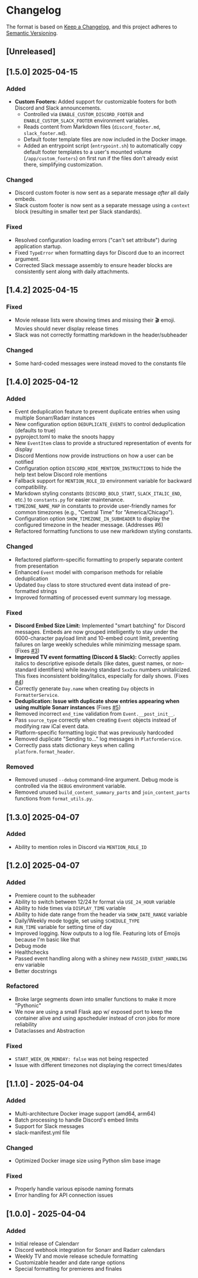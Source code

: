 # Changelog

The format is based on [Keep a Changelog](https://keepachangelog.com/en/1.0.0/),
and this project adheres to [Semantic Versioning](https://semver.org/spec/v2.0.0.html).

## [Unreleased]

## [1.5.0] 2025-04-15

### Added
- **Custom Footers:** Added support for customizable footers for both Discord and Slack announcements.
    - Controlled via `ENABLE_CUSTOM_DISCORD_FOOTER` and `ENABLE_CUSTOM_SLACK_FOOTER` environment variables.
    - Reads content from Markdown files (`discord_footer.md`, `slack_footer.md`).
    - Default footer template files are now included in the Docker image.
    - Added an entrypoint script (`entrypoint.sh`) to automatically copy default footer templates to a user's mounted volume (`/app/custom_footers`) on first run if the files don't already exist there, simplifying customization.

### Changed
- Discord custom footer is now sent as a separate message *after* all daily embeds.
- Slack custom footer is now sent as a separate message using a `context` block (resulting in smaller text per Slack standards).

### Fixed
- Resolved configuration loading errors ("can't set attribute") during application startup.
- Fixed `TypeError` when formatting days for Discord due to an incorrect argument.
- Corrected Slack message assembly to ensure header blocks are consistently sent along with daily attachments.

## [1.4.2] 2025-04-15

### Fixed
- Movie release lists were showing times and missing their 🎬 emoji. Movies should never display release times
- Slack was not correctly formatting markdown in the header/subheader

### Changed
- Some hard-coded messages were instead moved to the constants file

## [1.4.0] 2025-04-12

### Added
- Event deduplication feature to prevent duplicate entries when using multiple Sonarr/Radarr instances
- New configuration option `DEDUPLICATE_EVENTS` to control deduplication (defaults to true)
- pyproject.toml to make the snoots happy
- New `EventItem` class to provide a structured representation of events for display
- Discord Mentions now provide instructions on how a user can be notified
- Configuration option `DISCORD_HIDE_MENTION_INSTRUCTIONS` to hide the help text below Discord role mentions
- Fallback support for `MENTION_ROLE_ID` environment variable for backward compatibility.
- Markdown styling constants (`DISCORD_BOLD_START`, `SLACK_ITALIC_END`, etc.) to `constants.py` for easier maintenance.
- `TIMEZONE_NAME_MAP` in constants to provide user-friendly names for common timezones (e.g., "Central Time" for "America/Chicago").
- Configuration option `SHOW_TIMEZONE_IN_SUBHEADER` to display the configured timezone in the header message. (Addresses #6)
- Refactored formatting functions to use new markdown styling constants.


### Changed
- Refactored platform-specific formatting to properly separate content from presentation
- Enhanced `Event` model with comparison methods for reliable deduplication
- Updated `Day` class to store structured event data instead of pre-formatted strings
- Improved formatting of processed event summary log message.

### Fixed
- **Discord Embed Size Limit:** Implemented "smart batching" for Discord messages. Embeds are now grouped intelligently to stay under the 6000-character payload limit and 10-embed count limit, preventing failures on large weekly schedules while minimizing message spam. (Fixes [#3](https://github.com/jordanlambrecht/calendarr/issues/3))
- **Improved TV event formatting (Discord & Slack):** Correctly applies italics to descriptive episode details (like dates, guest names, or non-standard identifiers) while leaving standard `SxxExx` numbers unitalicized. This fixes inconsistent bolding/italics, especially for daily shows. (Fixes [#4](https://github.com/jordanlambrecht/calendarr/issues/4))
- Correctly generate `Day.name` when creating `Day` objects in `FormatterService`.
- **Deduplication: Issue with duplicate show entries appearing when using multiple Sonarr instances** (Fixes [#5](https://github.com/jordanlambrecht/calendarr/issues/5))
- Removed incorrect `end_time` validation from `Event.__post_init__`.
- Pass `source_type` correctly when creating `Event` objects instead of modifying raw iCal event data.
- Platform-specific formatting logic that was previously hardcoded
- Removed duplicate "Sending to..." log messages in `PlatformService`.
- Correctly pass stats dictionary keys when calling `platform.format_header`.

### Removed
- Removed unused `--debug` command-line argument. Debug mode is controlled via the `DEBUG` environment variable.
- Removed unused `build_content_summary_parts` and `join_content_parts` functions from `format_utils.py`.

## [1.3.0] 2025-04-07

### Added
- Ability to mention roles in Discord via `MENTION_ROLE_ID`

## [1.2.0] 2025-04-07

### Added
- Premiere count to the subheader
- Ability to switch between 12/24 hr format via `USE_24_HOUR` variable
- Ability to hide times via `DISPLAY_TIME` variable
- Ability to hide date range from the header via `SHOW_DATE_RANGE` variable
- Daily/Weekly mode toggle, set using `SCHEDULE_TYPE`
- `RUN_TIME` variable for setting time of day
- Improved logging. Now outputs to a log file. Featuring lots of Emojis because I'm basic like that 
- Debug mode
- Healthchecks
- Passed event handling along with a shiney new `PASSED_EVENT_HANDLING` env variable
- Better docstrings


### Refactored
- Broke large segments down into smaller functions to make it more "Pythonic"
- We now are using a small Flask app w/ exposed port to keep the container alive and using apscheduler instead of cron jobs for more reliability
- Dataclasses and Abstraction


### Fixed
- `START_WEEK_ON_MONDAY: false` was not being respected
- Issue with different timezones not displaying the correct times/dates




## [1.1.0] - 2025-04-04

### Added
- Multi-architecture Docker image support (amd64, arm64)
- Batch processing to handle Discord's embed limits
- Support for Slack messages
- slack-manifest.yml file

### Changed
- Optimized Docker image size using Python slim base image

### Fixed
- Properly handle various episode naming formats
- Error handling for API connection issues


## [1.0.0] - 2025-04-04

### Added
- Initial release of Calendarr
- Discord webhook integration for Sonarr and Radarr calendars
- Weekly TV and movie release schedule formatting
- Customizable header and date range options
- Special formatting for premieres and finales